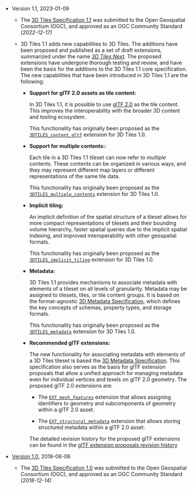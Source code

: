 

- Version 1.1, 2023-01-09

  - The [3D Tiles Specification 1.1](https://docs.ogc.org/cs/22-025r4/22-025r4.html) was submitted to the Open Geospatial Consortium (OGC), and approved as an OGC Community Standard _(2022-12-17)_
   
  - 3D Tiles 1.1 adds new capabilities to 3D Tiles. The additions have been proposed and published as a set of draft extensions, summarized under the name [*3D Tiles Next*](https://cesium.com/blog/2021/11/10/introducing-3d-tiles-next/). The proposed extensions have undergone thorough testing and review, and have been the basis for the additions to the 3D Tiles 1.1 core specification. The new capabilities that have been introduced in 3D Tiles 1.1 are the following:
    
    - **Support for glTF 2.0 assets as tile content:** 
    
      In 3D Tiles 1.1, it is possible to use [glTF 2.0](https://www.khronos.org/gltf/) as the tile content. This improves the interoperability with the broader 3D content and tooling ecosystem. 
    
      This functionality has originally been proposed as the [`3DTILES_content_gltf`](./extensions/3DTILES_content_gltf) extension for 3D Tiles 1.0.
    
    - **Support for multiple contents:**: 
      
      Each tile in a 3D Tiles 1.1 tileset can now refer to _multiple_ contents. These contents can be organized in various ways, and they may represent different map layers or different representations of the same tile data. 
      
      This functionality has originally been proposed as the [`3DTILES_multiple_contents`](./extensions/3DTILES_multiple_contents) extension for 3D Tiles 1.0.
    
    - **Implicit tiling:** 
    
      An implicit definition of the spatial structure of a tileset allows for more compact representations of tilesets and their bounding volume hierarchy, faster spatial queries due to the implicit spatial indexing, and improved interoperability with other geospatial formats.
    
      This functionality has originally been proposed as the [`3DTILES_implicit_tiling`](./extensions/3DTILES_implicit_tiling) extension for 3D Tiles 1.0.
  
    - **Metadata:**
    
      3D Tiles 1.1 provides mechanisms to associate metadata with elements of a tileset on all levels of granularity. Metadata may be assigned to tilesets, tiles, or tile content groups. It is based on the format-agnostic [3D Metadata Specification](./specification/Metadata), which defines the key concepts of schemas, property types, and storage formats.

      This functionality has originally been proposed as the [`3DTILES_metadata`](./extensions/3DTILES_metadata) extension for 3D Tiles 1.0.

    - **Recommended glTF extensions:**
   
      The new functionality for associating metadata with elements of a 3D Tiles tileset is based the [3D Metadata Specification](./specification/Metadata). This specification also serves as the basis for glTF extension proposals that allow a unified approach for managing metadata even for individual vertices and texels on glTF 2.0 geometry. The proposed glTF 2.0 extensions are:
    
      - The [`EXT_mesh_features`](https://github.com/CesiumGS/glTF/tree/3d-tiles-next/extensions/2.0/Vendor/EXT_mesh_features) extension that allows assigning identifiers to geometry and subcomponents of geometry within a glTF 2.0 asset.
    
      - The [`EXT_structural_metadata`](https://github.com/CesiumGS/glTF/tree/3d-tiles-next/extensions/2.0/Vendor/EXT_structural_metadata) extension that allows storing structured metadata within a glTF 2.0 asset.
    
      The detailed revision history for the proposed glTF extensions can be found in the [glTF extension proposals revision history](https://github.com/CesiumGS/3d-tiles/blob/eae37f6071c47201364b7823f3d5e934c0db417d/next/REVISION_HISTORY.md)

- [Version 1.0](https://github.com/CesiumGS/3d-tiles/tree/1.0), 2018-06-06

  - The [3D Tiles Specification 1.0](http://docs.opengeospatial.org/cs/18-053r2/18-053r2.html) was submitted to the Open Geospatial Consortium (OGC), and approved as an OGC Community Standard _(2018-12-14)_

